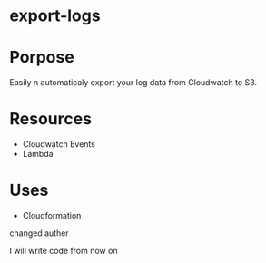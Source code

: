 # export-logs

# Porpose
Easily n automaticaly export your log data from Cloudwatch to S3.

# Resources
- Cloudwatch Events
- Lambda

# Uses
- Cloudformation

changed auther

I will write code from now on